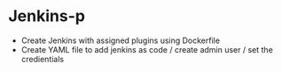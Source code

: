 # Jenkins-p

* Create Jenkins with assigned plugins using Dockerfile
* Create YAML file to add jenkins as code / create admin user / set the credientials 
